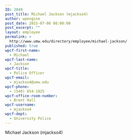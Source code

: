 ```yaml
---
ID: 2049
post_title: Michael Jackson (mjackso4)
author: wpengine
post_date: 2015-07-06 08:00:00
post_excerpt: ""
layout: employee
permalink: >
  http://www.umw.edu/directory/employee/michael-jackson/
published: true
wpcf-first-name:
  - Michael
wpcf-last-name:
  - Jackson
wpcf-title:
  - Police Officer
wpcf-email:
  - mjackso4@umw.edu
wpcf-phone:
  - (540) 654-1025
wpcf-office-room-number:
  - Brent Hall
wpcf-username:
  - mjackso4
wpcf-dept:
  - University Police
---
```

Michael Jackson (mjackso4)